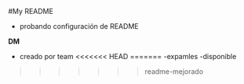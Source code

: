#My README 

- probando configuración de README


__DM__


- creado por team 
<<<<<<< HEAD
=======
-expamles 
-disponible 
>>>>>>> readme-mejorado


